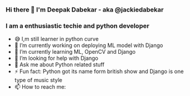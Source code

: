 ### Hi there 👋 I'm Deepak Dabekar - aka @jackiedabekar

### I am a enthusiastic techie and python developer

- 😅 I,m still learner in python curve
- 🔭 I’m currently working on deploying ML model with Django
- 🌱 I’m currently learning ML, OpenCV and Django
- 🤔 I’m looking for help with Django
- 💬 Ask me about Python related stuff
- ⚡ Fun fact: Python got its name form british show and Django is one type of music style
- 📫 How to reach me: 

[youtube]: https://www.youtube.com/channel/UChIBFcd06-yA8ShlA_KwFQA/featured
[instagram]: https://www.instagram.com/jackiedabekar/
[linkdin]: https://www.linkedin.com/in/deepak-dabekar-494979189/
